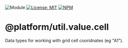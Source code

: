 ![Module](https://img.shields.io/badge/%40platform-util.value.cell-%23EA4E7E.svg)
[![License: MIT](https://img.shields.io/badge/License-MIT-blue.svg)](https://opensource.org/licenses/MIT)
[![NPM](https://img.shields.io/npm/v/@platform/util.value.cell.svg?colorB=blue&style=flat)](https://www.npmjs.com/package/@platform/util.value.cell)

# @platform/util.value.cell
Data types for working with grid cell cooridnates (eg "A1").

